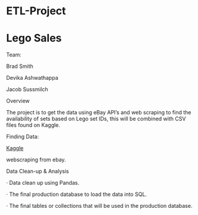 # ETL-Project

# 						Lego Sales

 

Team:

Brad Smith

Devika Ashwathappa

Jacob Sussmilch

 

Overview

The project is to get the data using eBay API’s and web scraping to find the availability of sets based on Lego set IDs, this will be combined with CSV files found on Kaggle.

 

Finding Data:

[Kaggle](https://www.kaggle.com/)

webscraping from ebay.

 

Data Clean-up & Analysis

·   Data clean up using Pandas.

·   The final production database to load the data into SQL.

·   The final tables or collections that will be used in the production database.